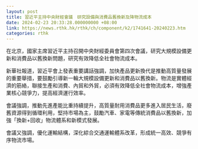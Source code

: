 ```yaml
---
layout: post
title: 習近平主持中央財經會議　研究設備與消費品舊換新及降物流成本
date: 2024-02-23 20:33:28.000000000 +08:00
link: https://news.rthk.hk/rthk/ch/component/k2/1741641-20240223.htm
categories: rthk
---
```


在北京，國家主席習近平主持召開中央財經委員會第四次會議，研究大規模設備更新和消費品以舊換新問題，研究有效降低全社會物流成本。

新華社報道，習近平會上發表重要講話強調，加快產品更新換代是推動高質量發展的重要舉措，要鼓勵引導新一輪大規模設備更新和消費品以舊換新。物流是實體經濟的筋絡，聯接生產和消費、內貿和外貿，必須有效降低全社會物流成本，增強產業核心競爭力，提高經濟運行效率。

會議強調，推動先進產能比重持續提升，高質量耐用消費品更多進入居民生活，廢舊資源得到循環利用，堅持市場為主，鼓勵汽車、家電等傳統消費品以舊換新，加強「換新+回收」物流體系和新模式發展。

會議又強調，優化運輸結構，深化綜合交通運輸體系改革，形成統一高效、競爭有序物流市場。

